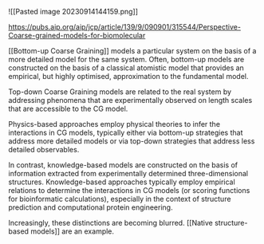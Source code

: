 ![[Pasted image 20230914144159.png]]

https://pubs.aip.org/aip/jcp/article/139/9/090901/315544/Perspective-Coarse-grained-models-for-biomolecular

[[Bottom-up Coarse Graining]] models a particular system on the basis of a more detailed model for the same system. Often, bottom-up models are constructed on the basis of a classical atomistic model that provides an empirical, but highly optimised, approximation to the fundamental model.

Top-down Coarse Graining models are related to the real system by addressing phenomena that are experimentally observed on length scales that are accessible to the CG model.

Physics-based approaches employ physical theories to infer the interactions in CG models, typically either via bottom-up strategies that address more detailed models or via top-down strategies that address less detailed observables.

In contrast, knowledge-based models are constructed on the basis of information extracted from experimentally determined three-dimensional structures. Knowledge-based approaches typically employ empirical relations to determine the interactions in CG models (or scoring functions for bioinformatic calculations), especially in the context of structure prediction and computational protein engineering.

Increasingly, these distinctions are becoming blurred. [[Native structure-based models]] are an example.

